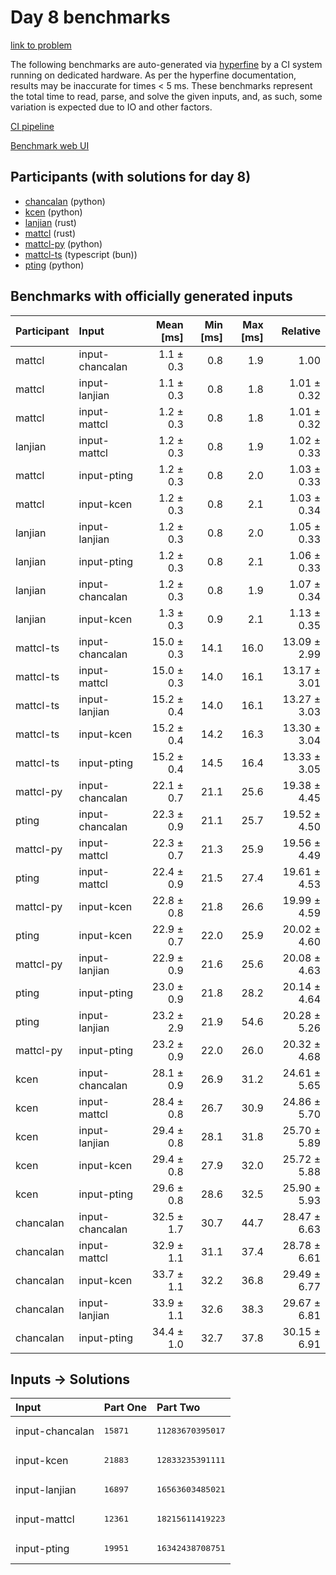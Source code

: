 # Day 8 benchmarks

[link to problem](https://adventofcode.com/2023/day/8)

The following benchmarks are auto-generated via
[hyperfine](https://github.com/sharkdp/hyperfine) by a CI system running on
dedicated hardware. As per the hyperfine documentation, results may be
inaccurate for times < 5 ms. These benchmarks represent the total time to read,
parse, and solve the given inputs, and, as such, some variation is expected due
to IO and other factors.

[CI pipeline](http://ci.papercode.net:8080/teams/main/pipelines/aoc2023)

[Benchmark web UI](https://aoc.ancalagon.black)


## Participants (with solutions for day 8)

- [chancalan](https://github.com/chancalan/aoc2023) (python)
- [kcen](https://github.com/kcen/aoc2023) (python)
- [lanjian](https://github.com/lanjian/aoc-2023) (rust)
- [mattcl](https://github.com/mattcl/aoc2023) (rust)
- [mattcl-py](https://github.com/mattcl/aoc2023-py) (python)
- [mattcl-ts](https://github.com/mattcl/aoc2023-js) (typescript (bun))
- [pting](https://github.com/pting/aoc2023) (python)


## Benchmarks with officially generated inputs

| Participant | Input | Mean [ms] | Min [ms] | Max [ms] | Relative |
|:---|:---|---:|---:|---:|---:|
| mattcl | input-chancalan | 1.1 ± 0.3 | 0.8 | 1.9 | 1.00 |
| mattcl | input-lanjian | 1.1 ± 0.3 | 0.8 | 1.8 | 1.01 ± 0.32 |
| mattcl | input-mattcl | 1.2 ± 0.3 | 0.8 | 1.8 | 1.01 ± 0.32 |
| lanjian | input-mattcl | 1.2 ± 0.3 | 0.8 | 1.9 | 1.02 ± 0.33 |
| mattcl | input-pting | 1.2 ± 0.3 | 0.8 | 2.0 | 1.03 ± 0.33 |
| mattcl | input-kcen | 1.2 ± 0.3 | 0.8 | 2.1 | 1.03 ± 0.34 |
| lanjian | input-lanjian | 1.2 ± 0.3 | 0.8 | 2.0 | 1.05 ± 0.33 |
| lanjian | input-pting | 1.2 ± 0.3 | 0.8 | 2.1 | 1.06 ± 0.33 |
| lanjian | input-chancalan | 1.2 ± 0.3 | 0.8 | 1.9 | 1.07 ± 0.34 |
| lanjian | input-kcen | 1.3 ± 0.3 | 0.9 | 2.1 | 1.13 ± 0.35 |
| mattcl-ts | input-chancalan | 15.0 ± 0.3 | 14.1 | 16.0 | 13.09 ± 2.99 |
| mattcl-ts | input-mattcl | 15.0 ± 0.3 | 14.0 | 16.1 | 13.17 ± 3.01 |
| mattcl-ts | input-lanjian | 15.2 ± 0.4 | 14.0 | 16.1 | 13.27 ± 3.03 |
| mattcl-ts | input-kcen | 15.2 ± 0.4 | 14.2 | 16.3 | 13.30 ± 3.04 |
| mattcl-ts | input-pting | 15.2 ± 0.4 | 14.5 | 16.4 | 13.33 ± 3.05 |
| mattcl-py | input-chancalan | 22.1 ± 0.7 | 21.1 | 25.6 | 19.38 ± 4.45 |
| pting | input-chancalan | 22.3 ± 0.9 | 21.1 | 25.7 | 19.52 ± 4.50 |
| mattcl-py | input-mattcl | 22.3 ± 0.7 | 21.3 | 25.9 | 19.56 ± 4.49 |
| pting | input-mattcl | 22.4 ± 0.9 | 21.5 | 27.4 | 19.61 ± 4.53 |
| mattcl-py | input-kcen | 22.8 ± 0.8 | 21.8 | 26.6 | 19.99 ± 4.59 |
| pting | input-kcen | 22.9 ± 0.7 | 22.0 | 25.9 | 20.02 ± 4.60 |
| mattcl-py | input-lanjian | 22.9 ± 0.9 | 21.6 | 25.6 | 20.08 ± 4.63 |
| pting | input-pting | 23.0 ± 0.9 | 21.8 | 28.2 | 20.14 ± 4.64 |
| pting | input-lanjian | 23.2 ± 2.9 | 21.9 | 54.6 | 20.28 ± 5.26 |
| mattcl-py | input-pting | 23.2 ± 0.9 | 22.0 | 26.0 | 20.32 ± 4.68 |
| kcen | input-chancalan | 28.1 ± 0.9 | 26.9 | 31.2 | 24.61 ± 5.65 |
| kcen | input-mattcl | 28.4 ± 0.8 | 26.7 | 30.9 | 24.86 ± 5.70 |
| kcen | input-lanjian | 29.4 ± 0.8 | 28.1 | 31.8 | 25.70 ± 5.89 |
| kcen | input-kcen | 29.4 ± 0.8 | 27.9 | 32.0 | 25.72 ± 5.88 |
| kcen | input-pting | 29.6 ± 0.8 | 28.6 | 32.5 | 25.90 ± 5.93 |
| chancalan | input-chancalan | 32.5 ± 1.7 | 30.7 | 44.7 | 28.47 ± 6.63 |
| chancalan | input-mattcl | 32.9 ± 1.1 | 31.1 | 37.4 | 28.78 ± 6.61 |
| chancalan | input-kcen | 33.7 ± 1.1 | 32.2 | 36.8 | 29.49 ± 6.77 |
| chancalan | input-lanjian | 33.9 ± 1.1 | 32.6 | 38.3 | 29.67 ± 6.81 |
| chancalan | input-pting | 34.4 ± 1.0 | 32.7 | 37.8 | 30.15 ± 6.91 |


## Inputs -> Solutions

| Input | Part One | Part Two |
|:---|:---|:---|
|input-chancalan|<pre>15871</pre>|<pre>11283670395017</pre>|
|input-kcen|<pre>21883</pre>|<pre>12833235391111</pre>|
|input-lanjian|<pre>16897</pre>|<pre>16563603485021</pre>|
|input-mattcl|<pre>12361</pre>|<pre>18215611419223</pre>|
|input-pting|<pre>19951</pre>|<pre>16342438708751</pre>|